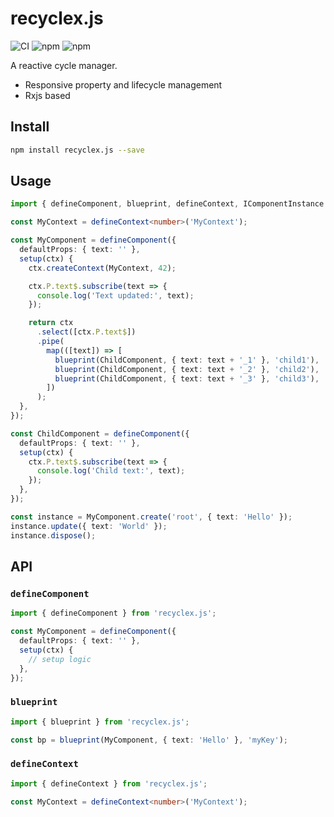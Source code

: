 # recyclex.js

<p>
  <img src="https://github.com/concefly/recyclex.js/actions/workflows/ci.yml/badge.svg" alt="CI" />
  <img src="https://img.shields.io/npm/dw/recyclex.js" alt="npm" />
  <img src="https://img.shields.io/npm/v/recyclex.js" alt="npm" />
</p>

A reactive cycle manager.

- Responsive property and lifecycle management
- Rxjs based

## Install

```bash
npm install recyclex.js --save
```

## Usage

```typescript
import { defineComponent, blueprint, defineContext, IComponentInstance } from 'recyclex.js';

const MyContext = defineContext<number>('MyContext');

const MyComponent = defineComponent({
  defaultProps: { text: '' },
  setup(ctx) {
    ctx.createContext(MyContext, 42);

    ctx.P.text$.subscribe(text => {
      console.log('Text updated:', text);
    });

    return ctx
      .select([ctx.P.text$])
      .pipe(
        map(([text]) => [
          blueprint(ChildComponent, { text: text + '_1' }, 'child1'),
          blueprint(ChildComponent, { text: text + '_2' }, 'child2'),
          blueprint(ChildComponent, { text: text + '_3' }, 'child3'),
        ])
      );
  },
});

const ChildComponent = defineComponent({
  defaultProps: { text: '' },
  setup(ctx) {
    ctx.P.text$.subscribe(text => {
      console.log('Child text:', text);
    });
  },
});

const instance = MyComponent.create('root', { text: 'Hello' });
instance.update({ text: 'World' });
instance.dispose();
```

## API

### `defineComponent`

```typescript
import { defineComponent } from 'recyclex.js';

const MyComponent = defineComponent({
  defaultProps: { text: '' },
  setup(ctx) {
    // setup logic
  },
});
```

### `blueprint`

```typescript
import { blueprint } from 'recyclex.js';

const bp = blueprint(MyComponent, { text: 'Hello' }, 'myKey');
```

### `defineContext`

```typescript
import { defineContext } from 'recyclex.js';

const MyContext = defineContext<number>('MyContext');
```
